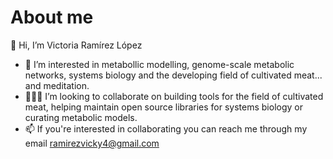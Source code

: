 # About me

👋 Hi, I’m Victoria Ramírez López
- 👀 I’m interested in metabollic modelling, genome-scale metabolic networks, systems biology and the developing field of cultivated meat... and meditation.
- 🧑‍🤝‍🧑 I’m looking to collaborate on building tools for the field of cultivated meat, helping maintain open source libraries for systems biology or curating metabolic models.
- 📫 If you're interested in collaborating you can reach me through my email ramirezvicky4@gmail.com 

<!---
victoriarl/victoriarl is a ✨ special ✨ repository because its `README.md` (this file) appears on your GitHub profile.
You can click the Preview link to take a look at your changes.
--->
